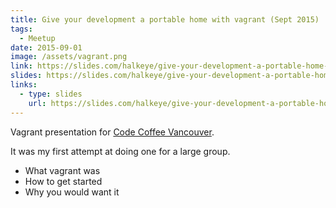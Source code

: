 ```yaml
---
title: Give your development a portable home with vagrant (Sept 2015)
tags:
  - Meetup
date: 2015-09-01
image: /assets/vagrant.png
link: https://slides.com/halkeye/give-your-development-a-portable-home-with-vagrant
slides: https://slides.com/halkeye/give-your-development-a-portable-home-with-vagrant
links:
  - type: slides
    url: https://slides.com/halkeye/give-your-development-a-portable-home-with-vagrant
---
```

Vagrant presentation for [Code Coffee Vancouver](https://www.meetup.com/Code-Coffee-Vancouver/events/224950040/). 

It was my first attempt at doing one for a large group.

*   What vagrant was
*   How to get started
*   Why you would want it

